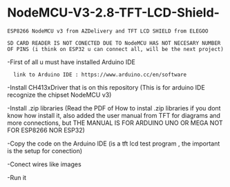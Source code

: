 # NodeMCU-V3-2.8-TFT-LCD-Shield-
    
    ESP8266 NodeMCU v3 from AZDelivery and TFT LCD SHIELD from ELEGOO
    
    SD CARD READER IS NOT CONECTED DUE TO NodeMCU HAS NOT NECESARY NUMBER OF PINS (i think on ESP32 u can connect all, will be the next project)

  -First of all u must have installed Arduino IDE
  
      link to Arduino IDE : https://www.arduino.cc/en/software                 

  -Install CH413xDriver that is on this repository (This is for arduino IDE recognize the chipset NodeMCU v3)
  
  -Install .zip libraries (Read the PDF of How to instal .zip libraries if you dont know how install it, also added the user manual from TFT for diagrams and more connections, but THE MANUAL  IS FOR ARDUINO UNO OR MEGA NOT FOR ESP8266 NOR ESP32)
  
  -Copy the code on the Arduino IDE (is a tft lcd test program , the important is the setup for conection)
  
  -Conect wires like images 
  
  -Run it 
